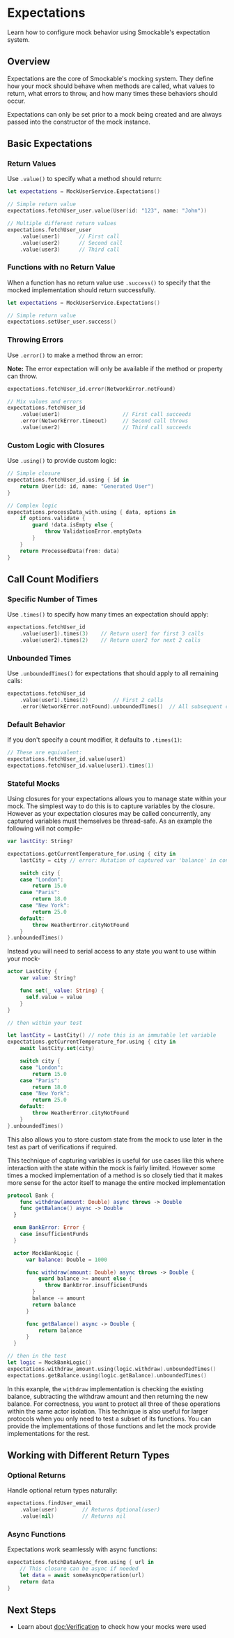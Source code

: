 # Expectations

Learn how to configure mock behavior using Smockable's expectation system.

## Overview

Expectations are the core of Smockable's mocking system. They define how your mock should behave when methods are called, what values to return, what errors to throw, and how many times these behaviors should occur.

Expectations can only be set prior to a mock being created and are always passed into the constructor of the mock instance.

## Basic Expectations

### Return Values

Use `.value()` to specify what a method should return:

```swift
let expectations = MockUserService.Expectations()

// Simple return value
expectations.fetchUser_user.value(User(id: "123", name: "John"))

// Multiple different return values
expectations.fetchUser_user
    .value(user1)      // First call
    .value(user2)      // Second call
    .value(user3)      // Third call
```

### Functions with no Return Value

When a function has no return value use `.success()` to specify that the mocked implementation should return successfully.

```swift
let expectations = MockUserService.Expectations()

// Simple return value
expectations.setUser_user.success()
```

### Throwing Errors

Use `.error()` to make a method throw an error:

**Note:** The error expectation will only be available if the method or property can throw.

```swift
expectations.fetchUser_id.error(NetworkError.notFound)

// Mix values and errors
expectations.fetchUser_id
    .value(user1)                    // First call succeeds
    .error(NetworkError.timeout)     // Second call throws
    .value(user2)                    // Third call succeeds
```

### Custom Logic with Closures

Use `.using()` to provide custom logic:

```swift
// Simple closure
expectations.fetchUser_id.using { id in
    return User(id: id, name: "Generated User")
}

// Complex logic
expectations.processData_with.using { data, options in
    if options.validate {
        guard !data.isEmpty else {
            throw ValidationError.emptyData
        }
    }
    return ProcessedData(from: data)
}
```

## Call Count Modifiers

### Specific Number of Times

Use `.times()` to specify how many times an expectation should apply:

```swift
expectations.fetchUser_id
    .value(user1).times(3)    // Return user1 for first 3 calls
    .value(user2).times(2)    // Return user2 for next 2 calls
```

### Unbounded Times

Use `.unboundedTimes()` for expectations that should apply to all remaining calls:

```swift
expectations.fetchUser_id
    .value(user1).times(2)        // First 2 calls
    .error(NetworkError.notFound).unboundedTimes()  // All subsequent calls
```

### Default Behavior

If you don't specify a count modifier, it defaults to `.times(1)`:

```swift
// These are equivalent:
expectations.fetchUser_id.value(user1)
expectations.fetchUser_id.value(user1).times(1)
```

### Stateful Mocks

Using closures for your expectations allows you to manage state within your mock. The simplest way to do this is to capture
variables by the closure. However as your expectation closures may be called concurrently, any captured variables must 
themselves be thread-safe. As an example the following will not compile-

```swift
var lastCity: String?

expectations.getCurrentTemperature_for.using { city in
    lastCity = city // error: Mutation of captured var 'balance' in concurrently-executing code

    switch city {
    case "London":
        return 15.0
    case "Paris":
        return 18.0
    case "New York":
        return 25.0
    default:
        throw WeatherError.cityNotFound
    }
}.unboundedTimes()
```

Instead you will need to serial access to any state you want to use within your mock-

```swift
actor LastCity {
    var value: String?

    func set(_ value: String) {
      self.value = value
    }
}

// then within your test

let lastCity = LastCity() // note this is an immutable let variable
expectations.getCurrentTemperature_for.using { city in
    await lastCity.set(city)

    switch city {
    case "London":
        return 15.0
    case "Paris":
        return 18.0
    case "New York":
        return 25.0
    default:
        throw WeatherError.cityNotFound
    }
}.unboundedTimes()
```

This also allows you to store custom state from the mock to use later in the test as part of verifications if required.

This technique of capturing variables is useful for use cases like this where interaction with the state within the mock is fairly limited.
However some times a mocked implementation of a method is so closely tied that it makes more sense for the actor itself to manage the entire
mocked implementation


```swift
protocol Bank {
    func withdraw(amount: Double) async throws -> Double
    func getBalance() async -> Double
  }

  enum BankError: Error {
    case insufficientFunds
  }

  actor MockBankLogic {
      var balance: Double = 1000

      func withdraw(amount: Double) async throws -> Double {
          guard balance >= amount else {
            throw BankError.insufficientFunds
        }
        balance -= amount
        return balance
      }

      func getBalance() async -> Double {
          return balance
      }
  }

// then in the test
let logic = MockBankLogic()
expectations.withdraw_amount.using(logic.withdraw).unboundedTimes()
expectations.getBalance.using(logic.getBalance).unboundedTimes()
```

In this exanple, the `withdraw` implementation is checking the existing balance, subtracting the withdraw amount and then returning the new balance.
For correctness, you want to protect all three of these operations within the same actor isolation. This technique is also useful for larger protocols 
when you only need to test a subset of its functions. You can provide the implementations of those functions and let the mock provide implementations 
for the rest.

## Working with Different Return Types

### Optional Returns

Handle optional return types naturally:

```swift
expectations.findUser_email
    .value(user)        // Returns Optional(user)
    .value(nil)         // Returns nil
```

### Async Functions

Expectations work seamlessly with async functions:

```swift
expectations.fetchDataAsync_from.using { url in
    // This closure can be async if needed
    let data = await someAsyncOperation(url)
    return data
}
```

## Next Steps

- Learn about <doc:Verification> to check how your mocks were used
